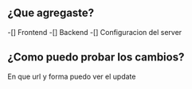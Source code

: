 ## ¿Que agregaste?

-[] Frontend
-[] Backend
-[] Configuracion del server

## ¿Como puedo probar los cambios?
En que url y forma puedo ver el update
